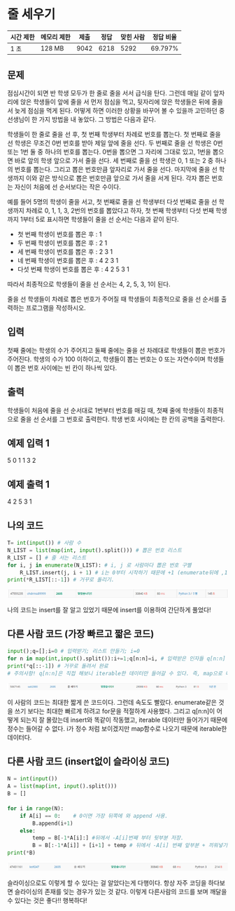 # 줄 세우기

| 시간 제한 | 메모리 제한 | 제출   | 정답   | 맞힌 사람 | 정답 비율   |
| ----- | ------ | ---- | ---- | ----- | ------- |
| 1 초   | 128 MB | 9042 | 6218 | 5292  | 69.797% |

## 문제

점심시간이 되면 반 학생 모두가 한 줄로 줄을 서서 급식을 탄다. 그런데 매일 같이 앞자리에 앉은 학생들이 앞에 줄을 서 먼저 점심을 먹고, 뒷자리에 앉은 학생들은 뒤에 줄을 서 늦게 점심을 먹게 된다. 어떻게 하면 이러한 상황을 바꾸어 볼 수 있을까 고민하던 중 선생님이 한 가지 방법을 내 놓았다. 그 방법은 다음과 같다.

학생들이 한 줄로 줄을 선 후, 첫 번째 학생부터 차례로 번호를 뽑는다. 첫 번째로 줄을 선 학생은 무조건 0번 번호를 받아 제일 앞에 줄을 선다. 두 번째로 줄을 선 학생은 0번 또는 1번 둘 중 하나의 번호를 뽑는다. 0번을 뽑으면 그 자리에 그대로 있고, 1번을 뽑으면 바로 앞의 학생 앞으로 가서 줄을 선다. 세 번째로 줄을 선 학생은 0, 1 또는 2 중 하나의 번호를 뽑는다. 그리고 뽑은 번호만큼 앞자리로 가서 줄을 선다. 마지막에 줄을 선 학생까지 이와 같은 방식으로 뽑은 번호만큼 앞으로 가서 줄을 서게 된다. 각자 뽑은 번호는 자신이 처음에 선 순서보다는 작은 수이다.

예를 들어 5명의 학생이 줄을 서고, 첫 번째로 줄을 선 학생부터 다섯 번째로 줄을 선 학생까지 차례로 0, 1, 1, 3, 2번의 번호를 뽑았다고 하자, 첫 번째 학생부터 다섯 번째 학생까지 1부터 5로 표시하면 학생들이 줄을 선 순서는 다음과 같이 된다.

- 첫 번째 학생이 번호를 뽑은 후 : 1
- 두 번째 학생이 번호를 뽑은 후 : 2 1
- 세 번째 학생이 번호를 뽑은 후 : 2 3 1
- 네 번째 학생이 번호를 뽑은 후 : 4 2 3 1
- 다섯 번째 학생이 번호를 뽑은 후 : 4 2 5 3 1

따라서 최종적으로 학생들이 줄을 선 순서는 4, 2, 5, 3, 1이 된다.

줄을 선 학생들이 차례로 뽑은 번호가 주어질 때 학생들이 최종적으로 줄을 선 순서를 출력하는 프로그램을 작성하시오.

## 입력

첫째 줄에는 학생의 수가 주어지고 둘째 줄에는 줄을 선 차례대로 학생들이 뽑은 번호가 주어진다. 학생의 수가 100 이하이고, 학생들이 뽑는 번호는 0 또는 자연수이며 학생들이 뽑은 번호 사이에는 빈 칸이 하나씩 있다.

## 출력

학생들이 처음에 줄을 선 순서대로 1번부터 번호를 매길 때, 첫째 줄에 학생들이 최종적으로 줄을 선 순서를 그 번호로 출력한다. 학생 번호 사이에는 한 칸의 공백을 출력한다.

## 예제 입력 1

5
0 1 1 3 2

## 예제 출력 1

4 2 5 3 1

## 나의 코드

```python
T= int(input()) # 사람 수
N_LIST = list(map(int, input().split())) # 뽑은 번호 리스트
R_LIST = [] # 줄 서는 리스트
for i, j in enumerate(N_LIST): # i, j 로 사람마다 뽑은 번호 구별
    R_LIST.insert(j, i + 1) # i는 0부터 시작하기 때문에 +1 (enumerate뒤에 ,1 하면 시작 바꿀 수 있음.)
print(*R_LIST[::-1]) # 거꾸로 돌리기. 
```

![](20220811_백준2605_줄%20세우기assets/2022-08-11-18-33-15-image.png)

나의 코드는 insert를 잘 알고 있었기 때문에 insert를 이용하여 간단하게 풀었다! 

## 다른 사람 코드 (가장 빠르고 짧은 코드)

```python
input();q=[];i=0 # 입력받기; 리스트 만들기; i=0 
for n in map(int,input().split()):i+=1;q[n:n]=i, # 입력받은 인자들 q[n:n] 에 넣기.(insert(인덱스)와 같음)  
print(*q[::-1]) # 거꾸로 돌려서 완료
# 주의사항! q[n:n]은 직접 해보니 iterable한 데이터만 들어갈 수 있다. 즉, map으로 나온 
```

![](20220811_백준2605_줄%20세우기assets/2022-08-11-18-32-08-image.png)

이 사람의 코드는 최대한 짧게 쓴 코드이다. 그런데 속도도 빨랐다. enumerate같은 것을 쓰기 보다는 최대한 빠르게 하려고 for문을 적절하게 사용했다. 그리고 q[n:n]이 어떻게 되는지 잘 몰랐는데 insert와 똑같이 작동했고, iterable 데이터만 들어가기 때문에 정수는 들어갈 수 없다. i가 정수 처럼 보이겠지만 map함수로 나오기 때문에 iterable한 데이터다.

## 다른 사람 코드 (insert없이 슬라이싱 코드)

```python
N = int(input())
A = list(map(int, input().split()))
B = []

for i in range(N):
    if A[i] == 0:    # 0이면 가장 뒤쪽에 와 append 사용.
        B.append(i+1)
    else:
        temp = B[-1*A[i]:] #뒤에서 -A[i]번째 부터 뒷부분 저장.
        B = B[:-1*A[i]] + [i+1] + temp # 뒤에서 -A[i] 번째 앞부분 + 끼워넣기 + 뒷부
print(*B)
```

![](20220811_백준2605_줄%20세우기assets/2022-08-11-18-37-15-image.png)

슬라이싱으로도 이렇게 할 수 있다는 걸 알았다는게 다행이다. 항상 자주 코딩을 하다보면 슬라이싱의 존재를 잊는 경우가 있는 것 같다. 이렇게 다른사람의 코드를 보며 깨달을 수 있다는 것은 좋다!! 행복하다!
